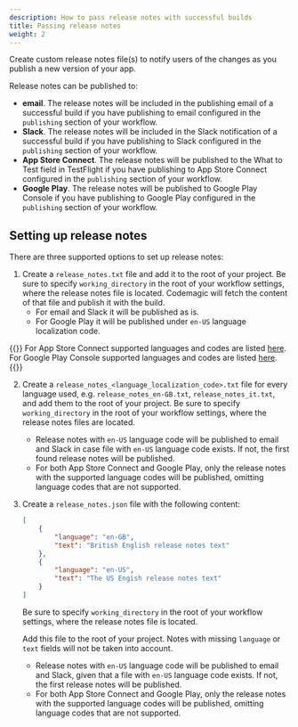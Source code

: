 ```yaml
---
description: How to pass release notes with successful builds
title: Passing release notes
weight: 2
---
```


Create custom release notes file(s) to notify users of the changes as you publish a new version of your app.

Release notes can be published to:

* **email**. The release notes will be included in the publishing email of a successful build if you have publishing to email configured in the `publishing` section of your workflow.
* **Slack**. The release notes will be included in the Slack notification of a successful build if you have publishing to Slack configured in the `publishing` section of your workflow.
* **App Store Connect**. The release notes will be published to the What to Test field in TestFlight if you have publishing to App Store Connect configured in the `publishing` section of your workflow.
* **Google Play**. The release notes will be published to Google Play Console if you have publishing to Google Play configured in the `publishing` section of your workflow.

## Setting up release notes

There are three supported options to set up release notes:

1. Create a `release_notes.txt` file and add it to the root of your project. Be sure to specify `working_directory` in the root of your workflow settings, where the release notes file is located. Codemagic will fetch the content of that file and publish it with the build.
    * For email and Slack it will be published as is.
    * For Google Play it will be published under `en-US` language localization code.

{{<notebox>}}
For App Store Connect supported languages and codes are listed [here](https://developer.apple.com/documentation/appstoreconnectapi/betabuildlocalizationcreaterequest/data/attributes). For Google Play Console supported languages and codes are listed [here](https://support.google.com/googleplay/android-developer/table/4419860?hl=en).
{{</notebox>}}

2. Create a `release_notes_<language_localization_code>.txt` file for every language used, e.g. `release_notes_en-GB.txt`, `release_notes_it.txt`, and add them to the root of your project. Be sure to specify `working_directory` in the root of your workflow settings, where the release notes files are located.
    * Release notes with `en-US` language code will be published to email and Slack in case file with `en-US` language code exists. If not, the first found release notes will be published.
   * For both App Store Connect and Google Play, only the release notes with the supported language codes will be published, omitting language codes that are not supported.

3. Create a `release_notes.json` file with the following content:

    ```json
    [
        {
            "language": "en-GB",
            "text": "British English release notes text"
        },
        {
            "language": "en-US",
            "text": "The US Engish release notes text"
        }
    ]
    ```

    Be sure to specify `working_directory` in the root of your workflow settings, where the release notes file is located.

    Add this file to the root of your project. Notes with missing `language` or `text` fields will not be taken into account.

    * Release notes with `en-US` language code will be published to email and Slack, given that a file with `en-US` language code exists. If not, the first release notes will be published.
    * For both App Store Connect and Google Play, only the release notes with the supported language codes will be published, omitting language codes that are not supported.
